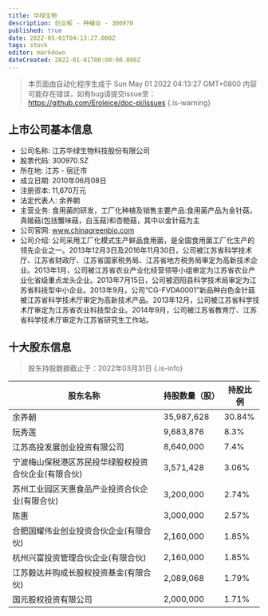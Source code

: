 ```yaml
---
title: 华绿生物
description: 创业板 - 种植业 - 300970
published: true
date: 2022-05-01T04:13:27.000Z
tags: stock
editor: markdown
dateCreated: 2022-01-01T00:00:00.000Z
---
```


> 本页面由自动化程序生成于 Sun May 01 2022 04:13:27 GMT+0800
> 内容可能存在错误，如有bug请提交issue至：https://github.com/Eroleice/doc-pi/issues
{.is-warning}

## 上市公司基本信息
- 公司名称: 江苏华绿生物科技股份有限公司
- 股票代码: 300970.SZ
- 所在地: 江苏 - 宿迁市
- 成立日期: 2010年06月08日
- 注册资本: 11,670万元
- 法定代表人: 余养朝
- 主营业务: 食用菌的研发，工厂化种植及销售主要产品:食用菌产品为金针菇，真姬菇(包括蟹味菇，白玉菇)和杏鲍菇，其中以金针菇为主
- 公司官网: www.chinagreenbio.com
- 公司介绍: 公司采用工厂化模式生产鲜品食用菌，是全国食用菌工厂化生产的领先企业之一。2013年12月3日及2016年11月30日，公司被江苏省科学技术厅、江苏省财政厅、江苏省国家税务局、江苏省地方税务局审定为高新技术企业。2013年1月，公司被江苏省农业产业化经营领导小组审定为江苏省农业产业化省级重点龙头企业。2013年7月15日，公司被泗阳县科学技术局审定为江苏省科技型中小企业。2013年9月，公司“CG-FVDA0001”新品种白色金针菇被江苏省科学技术厅审定为高新技术产品。2013年12月，公司被江苏省科学技术厅审定为江苏省农业科技型企业。2014年9月，公司被江苏省教育厅、江苏省科学技术厅审定为江苏省研究生工作站。


## 十大股东信息
> 股东持股数据截止于：2022年03月31日
{.is-info}

| 股东名称 | 持股数量（股） | 持股比例 |
| --- | --- | --- |
| 余养朝 | 35,987,628 | 30.84% |
| 阮秀莲 | 9,683,876 | 8.3% |
| 江苏高投发展创业投资有限公司 | 8,640,000 | 7.4% |
| 宁波梅山保税港区苏民投华绿股权投资合伙企业(有限合伙) | 3,571,428 | 3.06% |
| 苏州工业园区天惠食品产业投资合伙企业(有限合伙) | 3,200,000 | 2.74% |
| 陈惠 | 3,000,000 | 2.57% |
| 合肥国耀伟业创业投资合伙企业(有限合伙) | 2,160,000 | 1.85% |
| 杭州兴富投资管理合伙企业(有限合伙) | 2,160,000 | 1.85% |
| 江苏毅达并购成长股权投资基金(有限合伙) | 2,089,068 | 1.79% |
| 国元股权投资有限公司 | 2,000,000 | 1.71% |




